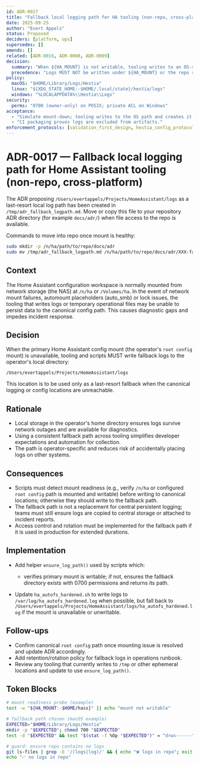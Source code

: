 ```yaml
---
id: ADR-0017
title: "Fallback local logging path for HA tooling (non-repo, cross-platform)"
date: 2025-09-25
author: "Evert Appels"
status: Proposed
deciders: [platform, ops]
supersedes: []
amends: []
related: [ADR-0016, ADR-0008, ADR-0009]
decision:
  summary: "When ${HA_MOUNT} is not writable, tooling writes to an OS-specific local path outside the repo, with strict perms."
  precedence: "Logs MUST NOT be written under ${HA_MOUNT} or the repo root."
policy:
  macOS: "$HOME/Library/Logs/Hestia"
  linux: "${XDG_STATE_HOME:-$HOME/.local/state}/hestia/logs"
  windows: "%LOCALAPPDATA%\\Hestia\\Logs"
security:
  perms: "0700 (owner-only) on POSIX; private ACL on Windows"
acceptance:
  - "Simulate mount-down; tooling writes to the OS path and creates it with correct perms."
  - "CI packaging proves logs are excluded from artifacts."
enforcement_protocols: [validation_first_design, hestia_config_protocols, file_delivery_integrity_v2, include_scan_v2]
---
```


# ADR-0017 — Fallback local logging path for Home Assistant tooling (non-repo, cross-platform)

The ADR proposing `/Users/evertappels/Projects/HomeAssistant/logs` as a last-resort local log path has been created in `/tmp/adr_fallback_logpath.md`. Move or copy this file to your repository ADR directory (for example `docs/adr/`) when file access to the repo is available.

Commands to move into repo once mount is healthy:

```bash
sudo mkdir -p /n/ha/path/to/repo/docs/adr
sudo mv /tmp/adr_fallback_logpath.md /n/ha/path/to/repo/docs/adr/XXX-fallback-logpath.md
```

## Context

The Home Assistant configuration workspace is normally mounted from network storage (the NAS) at `/n/ha` or `/Volumes/ha`. In the event of network mount failures, automount placeholders (auto_smb) or lock issues, the tooling that writes logs or temporary operational files may be unable to persist data to the canonical config path. This causes diagnostic gaps and impedes incident response.

## Decision

When the primary Home Assistant config mount (the operator's `root config` mount) is unavailable, tooling and scripts MUST write fallback logs to the operator's local directory:

`/Users/evertappels/Projects/HomeAssistant/logs`

This location is to be used only as a last-resort fallback when the canonical logging or config locations are unreachable.

## Rationale

- Local storage in the operator's home directory ensures logs survive network outages and are available for diagnostics.
- Using a consistent fallback path across tooling simplifies developer expectations and automation for collection.
- The path is operator-specific and reduces risk of accidentally placing logs on other systems.

## Consequences

- Scripts must detect mount readiness (e.g., verify `/n/ha` or configured `root config` path is mounted and writable) before writing to canonical locations; otherwise they should write to the fallback path.
- The fallback path is not a replacement for central persistent logging; teams must still ensure logs are copied to central storage or attached to incident reports.
- Access control and rotation must be implemented for the fallback path if it is used in production for extended durations.

## Implementation

- Add helper `ensure_log_path()` used by scripts which:
  - verifies primary mount is writable; if not, ensures the fallback directory exists with 0700 permissions and returns its path.

- Update `ha_autofs_hardened.sh` to write logs to `/var/log/ha_autofs_hardened.log` when possible, but fall back to `/Users/evertappels/Projects/HomeAssistant/logs/ha_autofs_hardened.log` if the mount is unavailable or unwritable.

## Follow-ups

- Confirm canonical `root config` path once mounting issue is resolved and update ADR accordingly.
- Add retention/rotation policy for fallback logs in operations runbook.
- Review any tooling that currently writes to `/tmp` or other ephemeral locations and update to use `ensure_log_path()`.

## Token Blocks

```bash
# mount readiness probe (example)
test -w "${HA_MOUNT:-$HOME/hass}" || echo "mount not writable"

# fallback path chosen (macOS example)
EXPECTED="$HOME/Library/Logs/Hestia"
mkdir -p "$EXPECTED"; chmod 700 "$EXPECTED"
test -d "$EXPECTED" && test "$(stat -f %Op "$EXPECTED")" = "drwx------"

# guard: ensure repo contains no logs
git ls-files | grep -E '/(logs|log)/' && { echo "❌ logs in repo"; exit 1; } || :
echo "✅ no logs in repo"
```